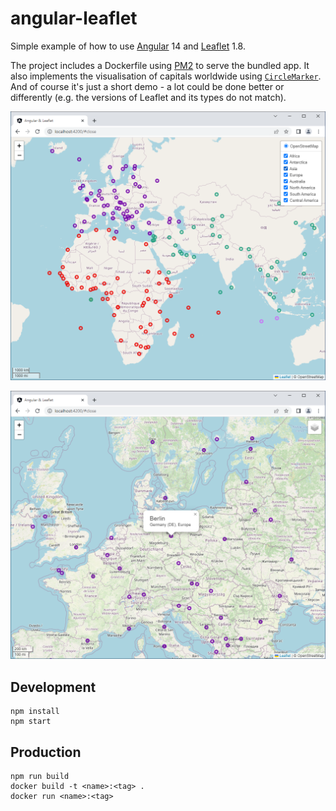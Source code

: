 # angular-leaflet

Simple example of how to use [Angular](https://angular.io/) 14 and [Leaflet](https://leafletjs.com/) 1.8.

The project includes a Dockerfile using [PM2](https://pm2.keymetrics.io/) to serve the bundled app. It also implements
the visualisation of capitals worldwide using [`CircleMarker`](https://leafletjs.com/reference.html#circlemarker). And
of course it's just a short demo - a lot could be done better or differently (e.g. the versions of Leaflet and its types
do not match).

![alt text](https://raw.githubusercontent.com/pzaenger/angular-leaflet/master/preview-1.png)

![alt text](https://raw.githubusercontent.com/pzaenger/angular-leaflet/master/preview-2.png)

## Development

```
npm install
npm start
```

## Production

```
npm run build
docker build -t <name>:<tag> .
docker run <name>:<tag>
```
